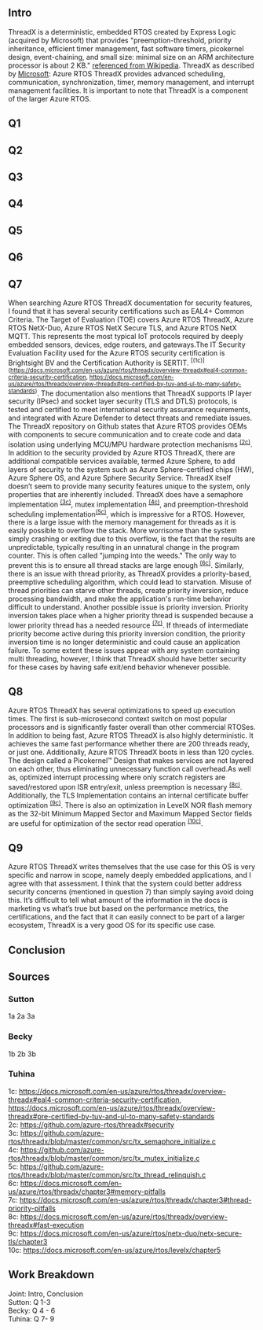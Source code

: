 ## Intro  
ThreadX is a deterministic, embedded RTOS created by Express Logic (acquired by Microsoft) that provides "preemption-threshold, priority inheritance, efficient timer management, fast software timers, picokernel design, event-chaining, and small size: minimal size on an ARM architecture processor is about 2 KB." [referenced from Wikipedia]( https://en.wikipedia.org/wiki/ThreadX). ThreadX as described by [Microsoft](https://docs.microsoft.com/en-us/azure/rtos/threadx/overview-threadx#azure-rtos-threadx-services): Azure RTOS ThreadX provides advanced scheduling, communication, synchronization, timer, memory management, and interrupt management facilities. It is important to note that ThreadX is a component of the larger Azure RTOS. 

## Q1  

## Q2 

## Q3  

## Q4  

## Q5  

## Q6  

## Q7 
When searching Azure RTOS ThreadX documentation for security features, I found that it has several security certifications such as EAL4+ Common Criteria. The Target of Evaluation (TOE) covers Azure RTOS ThreadX, Azure RTOS NetX-Duo, Azure RTOS NetX Secure TLS, and Azure RTOS NetX MQTT. This represents the most typical IoT protocols required by deeply embedded sensors, devices, edge routers, and gateways.The IT Security Evaluation Facility used for the Azure RTOS security certification is Brightsight BV and the Certification Authority is SERTIT. <sup>[(1c)](https://docs.microsoft.com/en-us/azure/rtos/threadx/overview-threadx#eal4-common-criteria-security-certification, https://docs.microsoft.com/en-us/azure/rtos/threadx/overview-threadx#pre-certified-by-tuv-and-ul-to-many-safety-standards)</sup>. The documentation also mentions that ThreadX supports IP layer security (IPsec) and socket layer security (TLS and DTLS) protocols, is tested and certified to meet international security assurance requirements, and integrated with Azure Defender to detect threats and remediate issues. The ThreadX repository on Github states that Azure RTOS provides OEMs with components to secure communication and to create code and data isolation using underlying MCU/MPU hardware protection mechanisms <sup>[(2c)](https://github.com/azure-rtos/threadx#security)</sup>. In addition to the security provided by Azure RTOS ThreadX, there are additional compatible services available, termed Azure Sphere, to add layers of security to the system such as Azure Sphere–certified chips (HW), Azure Sphere OS, and Azure Sphere Security Service. ThreadX itself doesn’t seem to provide many security features unique to the system, only properties that are inherently included. ThreadX does have a semaphore implementation <sup>[(3c)](https://github.com/azure-rtos/threadx/blob/master/common/src/tx_semaphore_initialize.c)</sup>, mutex implementation <sup>[(4c)](https://github.com/azure-rtos/threadx/blob/master/common/src/tx_mutex_initialize.c)</sup>, and preemption-threshold scheduling implementation<sup>[(5c)](https://github.com/azure-rtos/threadx/blob/master/common/src/tx_thread_relinquish.c)</sup>, which is impressive for a RTOS. However, there is a large issue with the memory management for threads as it is easily possible to overflow the stack. More worrisome than the system simply crashing or exiting due to this overflow, is the fact that the results are unpredictable, typically resulting in an unnatural change in the program counter. This is often called "jumping into the weeds." The only way to prevent this is to ensure all thread stacks are large enough <sup>[(6c)](https://docs.microsoft.com/en-us/azure/rtos/threadx/chapter3#memory-pitfalls)</sup>. Similarly, there is an issue with thread priority, as ThreadX provides a priority-based, preemptive scheduling algorithm, which could lead to starvation. Misuse of thread priorities can starve other threads, create priority inversion, reduce processing bandwidth, and make the application's run-time behavior difficult to understand. Another possible issue is priority inversion. Priority inversion takes place when a higher priority thread is suspended because a lower priority thread has a needed resource <sup>[(7c)](https://docs.microsoft.com/en-us/azure/rtos/threadx/chapter3#thread-priority-pitfalls)</sup>. If threads of intermediate priority become active during this priority inversion condition, the priority inversion time is no longer deterministic and could cause an application failure. To some extent these issues appear with any system containing multi threading, however, I think that ThreadX should have better security for these cases by having safe exit/end behavior whenever possible.

## Q8  
Azure RTOS ThreadX has several optimizations to speed up execution times. The first is sub-microsecond context switch on most popular processors and is significantly faster overall than other commercial RTOSes. In addition to being fast, Azure RTOS ThreadX is also highly deterministic. It achieves the same fast performance whether there are 200 threads ready, or just one. Additionally, Azure RTOS ThreadX boots in less than 120 cycles. The design called a Picokernel™ Design that makes services are not layered on each other, thus eliminating unnecessary function call overhead.As well as, optimized interrupt processing where only scratch registers are saved/restored upon ISR entry/exit, unless preemption is necessary <sup>[(8c)](https://docs.microsoft.com/en-us/azure/rtos/threadx/overview-threadx#fast-execution)</sup>. Additionally, the TLS Implementation contains an internal certificate buffer optimization <sup>[(9c)](https://docs.microsoft.com/en-us/azure/rtos/netx-duo/netx-secure-tls/chapter3)</sup>. There is also an optimization in LevelX NOR flash memory as the 32-bit Minimum Mapped Sector and Maximum Mapped Sector fields are useful for optimization of the sector read operation <sup>[(10c)](https://docs.microsoft.com/en-us/azure/rtos/levelx/chapter5)</sup>.

## Q9  
Azure RTOS ThreadX writes themselves that the use case for this OS is very specific and narrow in scope, namely deeply embedded applications, and I agree with that assessment. I think that the system could better address security concerns (mentioned in question 7) than simply saying avoid doing this. It’s difficult to tell what amount of the information in the docs is marketing vs what’s true but based on the performance metrics, the certifications, and the fact that it can easily connect to be part of a larger ecosystem, ThreadX is a very good OS for its specific use case.

## Conclusion  

## Sources
### Sutton
1a
2a
3a
### Becky
1b
2b
3b
### Tuhina
1c: https://docs.microsoft.com/en-us/azure/rtos/threadx/overview-threadx#eal4-common-criteria-security-certification, https://docs.microsoft.com/en-us/azure/rtos/threadx/overview-threadx#pre-certified-by-tuv-and-ul-to-many-safety-standards  
2c: https://github.com/azure-rtos/threadx#security  
3c: https://github.com/azure-rtos/threadx/blob/master/common/src/tx_semaphore_initialize.c  
4c: https://github.com/azure-rtos/threadx/blob/master/common/src/tx_mutex_initialize.c  
5c: https://github.com/azure-rtos/threadx/blob/master/common/src/tx_thread_relinquish.c  
6c: https://docs.microsoft.com/en-us/azure/rtos/threadx/chapter3#memory-pitfalls  
7c: https://docs.microsoft.com/en-us/azure/rtos/threadx/chapter3#thread-priority-pitfalls  
8c: https://docs.microsoft.com/en-us/azure/rtos/threadx/overview-threadx#fast-execution  
9c: https://docs.microsoft.com/en-us/azure/rtos/netx-duo/netx-secure-tls/chapter3  
10c: https://docs.microsoft.com/en-us/azure/rtos/levelx/chapter5  

## Work Breakdown
Joint: Intro, Conclusion   
Sutton: Q 1-3  
Becky: Q 4 - 6  
Tuhina: Q 7- 9  
